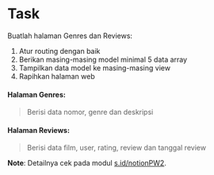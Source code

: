# Task
Buatlah halaman Genres dan Reviews:
1. Atur routing dengan baik
2. Berikan masing-masing model minimal 5 data array
3. Tampilkan data model ke masing-masing view
4. Rapihkan halaman web

#### Halaman Genres:

> Berisi data nomor, genre dan deskripsi

#### Halaman Reviews:

> Berisi data film, user, rating, review dan tanggal review

**Note**: Detailnya cek pada modul [s.id/notionPW2](https://s.id/notionPW2).